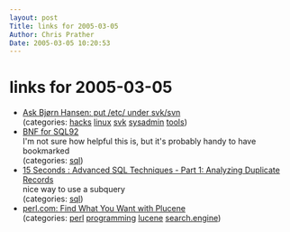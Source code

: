 ```yaml
---
layout: post
Title: links for 2005-03-05  
Author: Chris Prather
Date: 2005-03-05 10:20:53
---
```


# links for 2005-03-05
<ul class="delicious">
	<li>
		<div class="delicious-link"><a href="http://www.askbjoernhansen.com/archives/2005/02/23/001177.html">Ask Bjørn Hansen: put /etc/ under svk/svn</a></div>
		<div class="delicious-categories">(categories: <a href="http://del.icio.us/perigrin/hacks">hacks</a> <a href="http://del.icio.us/perigrin/linux">linux</a> <a href="http://del.icio.us/perigrin/svk">svk</a> <a href="http://del.icio.us/perigrin/sysadmin">sysadmin</a> <a href="http://del.icio.us/perigrin/tools">tools</a>)</div>
	</li>
	<li>
		<div class="delicious-link"><a href="http://sqlzoo.net/sql92.html">BNF for SQL92</a></div>
		<div class="delicious-extended">I'm not sure how helpful this is, but it's probably handy to have bookmarked</div>
		<div class="delicious-categories">(categories: <a href="http://del.icio.us/perigrin/sql">sql</a>)</div>
	</li>
	<li>
		<div class="delicious-link"><a href="http://www.15seconds.com/issue/011009.htm">15 Seconds : Advanced SQL Techniques - Part 1: Analyzing Duplicate Records</a></div>
		<div class="delicious-extended">nice way to use a subquery</div>
		<div class="delicious-categories">(categories: <a href="http://del.icio.us/perigrin/sql">sql</a>)</div>
	</li>
	<li>
		<div class="delicious-link"><a href="http://www.perl.com/pub/a/2004/02/19/plucene.html">perl.com: Find What You Want with Plucene</a></div>
		<div class="delicious-categories">(categories: <a href="http://del.icio.us/perigrin/perl">perl</a> <a href="http://del.icio.us/perigrin/programming">programming</a> <a href="http://del.icio.us/perigrin/lucene">lucene</a> <a href="http://del.icio.us/perigrin/search.engine">search.engine</a>)</div>
	</li>
</ul>

